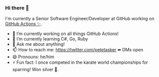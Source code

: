 ### Hi there 👋

I'm currently a Senior Software Engineer/Developer at GitHub working on [GitHub Actions ✨](https://github.com/features/actions).


- 🔭 I’m currently working on all things GitHub Actions!
- 🌱 I’m currently learning C#, Go, Ruby
- 💬 Ask me about anything!
- 📫 How to reach me: https://twitter.com/petetasker ⬅️ DMs open
- 😄 Pronouns: he/him
- ⚡ Fun fact: I once competed in the karate world championships for sparring! Won silver 🥈.
